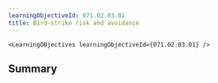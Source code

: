 ```yaml
---
learningObjectiveId: 071.02.03.01
title: Bird-strike risk and avoidance
---
```


```tsx eval
<LearningOBjectives learningObjectiveId={071.02.03.01} />
```

## Summary
